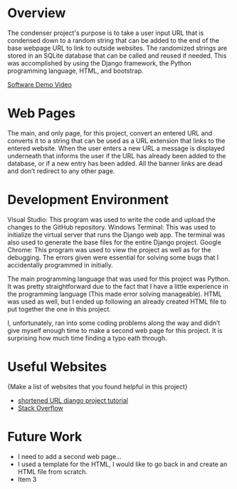# Overview

The condenser project's purpose is to take a user input URL that is condensed down to a random string that can be added to the end of the base webpage URL to link to outside websites. The randomized strings are stored in an SQLite database that can be called and reused if needed. This was accomplished by using the Django framework, the Python programming language, HTML, and bootstrap.

[Software Demo Video](https://youtu.be/b65od2lZMSA)

# Web Pages

The main, and only page, for this project, convert an entered URL and converts it to a string that can be used as a URL extension that links to the entered website. When the user enters a new URL a message is displayed underneath that informs the user if the URL has already been added to the database, or if a new entry has been added. All the banner links are dead and don’t redirect to any other page.

# Development Environment

Visual Studio: This program was used to write the code and upload the changes to the GitHub repository.
Windows Terminal: This was used to initialize the virtual server that runs the Django web app. The terminal was also used to generate the base files for the entire Django project.
Google Chrome: This program was used to view the project as well as for the debugging. The errors given were essential for solving some bugs that I accidentally programmed in initially.

The main programming language that was used for this project was Python. It was pretty straightforward due to the fact that I have a little experience in the programming language (This made error solving manageable).
HTML was used as well, but I ended up following an already created HTML file to put together the one in this project.

I, unfortunately, ran into some coding problems along the way and didn’t give myself enough time to make a second web page for this project. It is surprising how much time finding a typo eath through.

# Useful Websites

{Make a list of websites that you found helpful in this project}
* [shortened URL django project tutorial](https://www.youtube.com/watch?v=ctuSR6UHcuQ)
* [Stack Overflow](https://stackoverflow.com/)

# Future Work

* I need to add a second web page...
* I used a template for the HTML, I would like to go back in and create an HTML file from scratch.
* Item 3